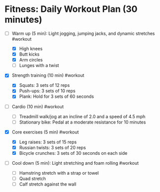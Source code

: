 # Fitness: Daily Workout Plan (30 minutes)

- [ ] Warm up (5 min): Light jogging, jumping jacks, and dynamic stretches #workout

  - [X] High knees
  - [X] Butt kicks
  - [X] Arm circles
  - [ ] Lunges with a twist

- [X] Strength training (10 min) #workout

  - [X] Squats: 3 sets of 12 reps
  - [X] Push-ups: 3 sets of 10 reps
  - [X] Plank: Hold for 3 sets of 60 seconds

- [ ] Cardio (10 min) #workout

  - [ ] Treadmill walk/jog at an incline of 2.0 and a speed of 4.5 mph
  - [ ] Stationary bike: Pedal at a moderate resistance for 10 minutes

- [X] Core exercises (5 min) #workout

  - [X] Leg raises: 3 sets of 15 reps
  - [X] Russian twists: 3 sets of 20 reps
  - [X] Bicycle crunches: 3 sets of 30 seconds on each side

- [ ] Cool down (5 min): Light stretching and foam rolling #workout
  - [ ] Hamstring stretch with a strap or towel
  - [ ] Quad stretch
  - [ ] Calf stretch against the wall
